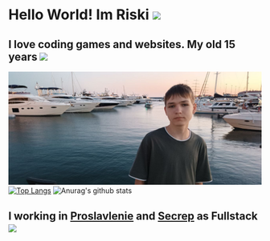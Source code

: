 # Hello World! Im Riski <img width="40px" src="https://emojigraph.org/media/72/apple/smiling-face-with-sunglasses_1f60e.png"/>
## I love coding games and websites. My old 15 years <img width="30px" src="https://emojigraph.org/media/72/apple/frog_1f438.png"/>
  
![](./photo_2024-08-03_02-57-23.jpg)<br/>
[![Top Langs](https://github-readme-stats.vercel.app/api/top-langs/?username=Riskohop)](https://github.com/anuraghazra/github-readme-stats)
![Anurag's github stats](https://github-readme-stats.vercel.app/api?username=Riskohop) <br/>
## I working in [Proslavlenie](https://proslavlenie.ru) and [Secrep](https://secrep.ru) as Fullstack <img width="30px" src="https://emojigraph.org/media/72/apple/hot-beverage_2615.png"/>

